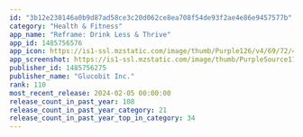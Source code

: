 ```yaml
---
id: "3b12e230146a0b9d87ad58ce3c20d062ce8ea708f54de93f2ae4e86e9457577b"
category: "Health & Fitness"
app_name: "Reframe: Drink Less & Thrive"
app_id: 1485756576
app_icon: https://is1-ssl.mzstatic.com/image/thumb/Purple126/v4/69/72/46/69724673-1a90-4221-be83-0f645441e075/AppIcon-0-1x_U007emarketing-0-6-0-sRGB-85-220.png/1024x1024bb.png
app_screenshot: https://is1-ssl.mzstatic.com/image/thumb/PurpleSource116/v4/0c/8b/c0/0c8bc08a-24a7-00b7-1f90-3e0f03edcd69/315b47b8-0c3e-4a98-9a52-478d923b660a_Reframe_Appstore_Regular01.png/1242x2688bb.png
publisher_id: 1485756275
publisher_name: "Glucobit Inc."
rank: 110
most_recent_release: 2024-02-05 00:00:00
release_count_in_past_year: 108
release_count_in_past_year_category: 21
release_count_in_past_year_top_in_category: 34
---
```


